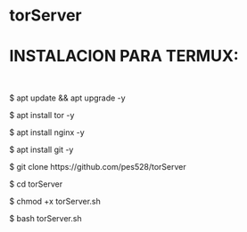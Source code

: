 # torServer
<h1>INSTALACION PARA TERMUX:</h1><br>

<p>$ apt update && apt upgrade -y</p>

<p>$ apt install tor -y</p>

<p>$ apt install nginx -y</p>

<p>$ apt install git -y</p>
<p>$ git clone https://github.com/pes528/torServer</p>

<p>$ cd torServer</p>

<p>$ chmod +x torServer.sh</p>

<p>$ bash torServer.sh</p>
